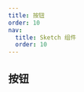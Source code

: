```yaml
---
title: 按钮
order: 10
nav:
  title: Sketch 组件
  order: 10
---
```


## 按钮

<code src="./demo/Button.tsx" />
